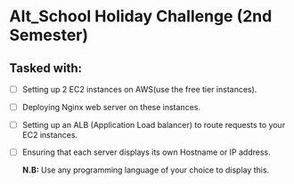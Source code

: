 # Alt_School Holiday Challenge (2nd Semester)

## Tasked with:

- [ ] Setting up 2 EC2 instances on AWS(use the free tier instances).

- [ ] Deploying Nginx web server on these instances.
- [ ] Setting up an ALB (Application Load balancer) to route requests to your EC2 instances.

- [ ] Ensuring that each server displays its own Hostname or IP address.

  **N.B:** Use any programming language of your choice to display this.
